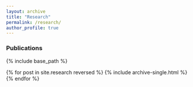 ```yaml
---
layout: archive
title: "Research"
permalink: /research/
author_profile: true
---
```


### Publications

{% include base_path %}

{% for post in site.research reversed %}
  {% include archive-single.html %}
{% endfor %}


